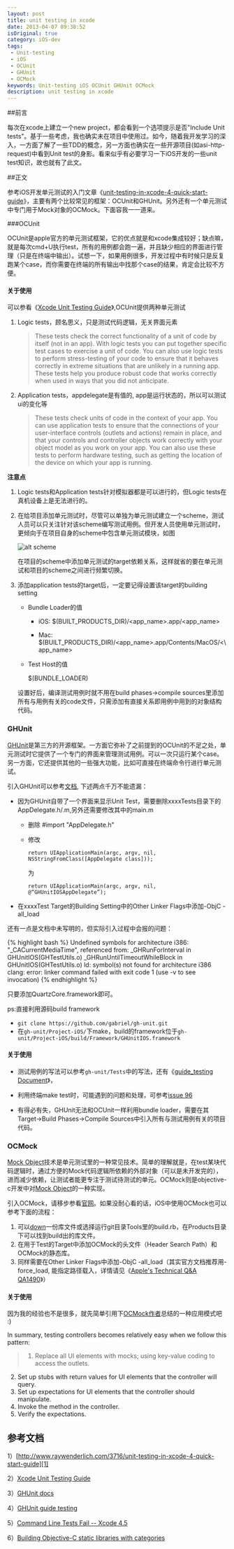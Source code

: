 ```yaml
---
layout: post
title: unit testing in xcode
date: 2013-04-07 09:38:52
isOriginal: true
category: iOS-dev
tags:
 - Unit-testing
 - iOS
 - OCUnit
 - GHUnit
 - OCMock
keywords: Unit-testing iOS OCUnit GHUnit OCMock 
description: unit testing in xcode
---
```


##前言

每次在xcode上建立一个new project，都会看到一个选项提示是否"Include Unit tests"。基于一些考虑，我也确实未在项目中使用过。如今，随着我开发学习的深入，一方面了解了一些TDD的概念，另一方面也确实在一些开源项目(如asi-http-request)中看到Unit test的身影。看来似乎有必要学习一下iOS开发的一些unit test知识，故也就有了此文。

##正文

参考iOS开发单元测试的入门文章《[unit-testing-in-xcode-4-quick-start-guide][1]》，主要有两个比较常见的框架：OCUnit和GHUnit。另外还有一个单元测试中专门用于Mock对象的OCMock。下面容我一一道来。

###OCUnit

OCUnit是apple官方的单元测试框架，它的优点就是和xcode集成较好；缺点嘛，就是每次cmd+U执行test，所有的用例都会跑一遍，并且缺少相应的界面进行管理（只是在终端中输出）。试想一下，如果用例很多，开发过程中有时候只是反复跑某个case，而你需要在终端的所有输出中找那个case的结果，肯定会比较不方便。

#### 关于使用

可以参看《[Xcode Unit Testing Guide][2]》,OCUnit提供两种单元测试

1. Logic tests，顾名思义，只是测试代码逻辑，无关界面元素

	>These tests check the correct functionality of a unit of code by itself (not in an app). With logic tests you can put together specific test cases to exercise a unit of code. You can also use logic tests to perform stress-testing of your code to ensure that it behaves correctly in extreme situations that are unlikely in a running app. These tests help you produce robust code that works correctly when used in ways that you did not anticipate.

2. Application tests，appdelegate是有值的, app是运行状态的，所以可以测试ui的变化等

	>These tests check units of code in the context of your app. You can use application tests to ensure that the connections of your user-interface controls (outlets and actions) remain in place, and that your controls and controller objects work correctly with your object model as you work on your app. You can also use these tests to perform hardware testing, such as getting the location of the device on which your app is running.

**注意点**

1. Logic tests和Application tests针对模拟器都是可以进行的，但Logic tests在真机设备上是无法进行的。

2. 在给项目添加单元测试时，尽管可以单独为单元测试建立一个scheme，测试人员可以只关注针对该scheme编写测试用例。但开发人员使用单元测试时，更倾向于在项目自身的scheme中包含单元测试模块，如图

	![alt scheme](/images/posts/unit-testing-in-xcode/scheme.png "scheme")
	
	在项目的scheme中添加单元测试的target依赖关系，这样就省的要在单元测试和项目的scheme之间进行频繁切换。
      
3. 添加application tests的target后，一定要记得设置该target的building setting
	* Bundle Loader的值

		+ iOS: $(BUILT_PRODUCTS_DIR)/\<app_name\>.app/\<app_name\>

   		+ Mac: $(BUILT_PRODUCTS_DIR)/\<app_name\>.app/Contents/MacOS/<\app_name\>

	* Test Host的值
	
		$(BUNDLE_LOADER)

	设置好后，编译测试用例时就不用在build phases->compile sources里添加所有与用例有关的code文件，只需添加有直接关系即用例中用到的对象结构代码。

### GHUnit

[GHUnit]是第三方的开源框架。一方面它弥补了之前提到的OCUnit的不足之处，单元测试时它提供了一个专门的界面来管理测试用例。可以一次只运行某个case。另一方面，它还提供其他的一些强大功能，比如可直接在终端命令行进行单元测试。

引入GHUnit可以参考[文档][3], 下述两点千万不能遗漏：

* 因为GHUnit自带了一个界面来显示Unit Test，需要删除xxxxTests目录下的AppDelegate.h/.m,另外还需要修改其中的main.m 
	+ 删除 #import "AppDelegate.h"
    + 修改
    
    	`return UIApplicationMain(argc, argv, nil, NSStringFromClass([AppDelegate class])); `
    	
    	为
    	
    	`return UIApplicationMain(argc, argv, nil, @“GHUnitIOSAppDelegate”);`
    	
* 在xxxxTest Target的Building Setting中的Other Linker Flags中添加-ObjC -all_load

还有一点是文档中未写明的，但实际引入过程中会报的问题：

{% highlight bash %}
Undefined symbols for architecture i386:
  "_CACurrentMediaTime", referenced from:
      _GHRunForInterval in GHUnitIOS(GHTestUtils.o)
      _GHRunUntilTimeoutWhileBlock in GHUnitIOS(GHTestUtils.o)
ld: symbol(s) not found for architecture i386
clang: error: linker command failed with exit code 1 (use -v to see invocation)
{% endhighlight %}
    
只要添加QuartzCore.framework即可。

ps:直接利用源码build framework

* `git clone https://github.com/gabriel/gh-unit.git`
* 在`gh-unit/Project-iOS/`下make，build的framework位于`gh-unit/Project-iOS/build/Framework/GHUnitIOS.framework`

#### 关于使用

* 测试用例的写法可以参考`gh-unit/Tests`中的写法，还有《[guide_testing Document][4]》，

* 利用终端make test时，可能遇到的问题和处理，可参考[issue 96][5]

* 有得必有失，GHUnit无法和OCUnit一样利用bundle loader，需要在其Target->Build Phases->Compile Sources中引入所有与测试用例有关的项目代码。

### OCMock

[Mock Object]技术是单元测试里的一种常见技术。简单的理解就是，在test某块代码逻辑时，通过方便的Mock代码逻辑所依赖的外部对象（可以是未开发完的），进而减少依赖，让测试者能更专注于测试待测试的单元。OCMock则是objective-c开发中对[Mock Object]的一种实现。

引入OCMock，请移步参看[官网](http://ocmock.org/ios/ "ocmock")。如果没耐心看的话，iOS中使用OCMock也可以参考下面的流程：

1. 可以[down](http://ocmock.org/download/)一份库文件或选择运行git目录Tools里的build.rb，在Products目录下可以找到build出的库文件。
2. 在用于Test的Target中添加OCMock的头文件（Header Search Path）和OCMock的静态库。
3. 同样需要在Other Linker Flags中添加-ObjC -all_load（其实官方文档推荐用-force_load, 能指定路径载入，详情请见《[Apple's Technical Q&A QA1490](http://developer.apple.com/library/mac/#qa/qa1490/_index.html "Apple's Technical Q&A QA1490")》）

#### 关于使用

因为我的经验也不是很多，就先简单引用下[OCMock作者](http://erik.doernenburg.com/2008/07/testing-cocoa-controllers-with-ocmock/ "Testing Cocoa Controllers with OCMock")总结的一种应用模式吧 :)
>
In summary, testing controllers becomes relatively easy when we follow this pattern:

>	1. Replace all UI elements with mocks; using key-value coding to access the outlets.
2. Set up stubs with return values for UI elements that the controller will query.
3. Set up expectations for UI elements that the controller should manipulate.
4. Invoke the method in the controller.
5. Verify the expectations.

## 参考文档

1）[http://www.raywenderlich.com/3716/unit-testing-in-xcode-4-quick-start-guide][1]

2）[Xcode Unit Testing Guide][2]

3）[GHUnit docs][3]

4）[GHUnit guide testing][4]

5）[Command Line Tests Fail -- Xcode 4.5][5]

6）[Building Objective-C static libraries with categories][6]


[1]: http://www.raywenderlich.com/3716/unit-testing-in-xcode-4-quick-start-guide "unit-testing-in-xcode-4-quick-start-guide"

[2]: http://developer.apple.com/library/mac/#documentation/developertools/Conceptual/UnitTesting/00-About_Unit_Testing/about.html#//apple_ref/doc/uid/TP40002143-CH1-SW1 "Xcode Unit Testing Guide"

[3]: http://gabriel.github.io/gh-unit/docs/ "GHUnit docs"

[4]: http://gabriel.github.com/gh-unit/docs/appledoc_include/guide_testing.html "guide testing"

[5]: https://github.com/gabriel/gh-unit/issues/96 "issues"

[6]: http://developer.apple.com/library/mac/#qa/qa1490/_index.html "Building Objective-C static libraries with categories"

[GHUnit]: https://github.com/gabriel/gh-unit "GHUnit"
[Mock Object]: http://en.wikipedia.org/wiki/Mock_object "Mock Object"



